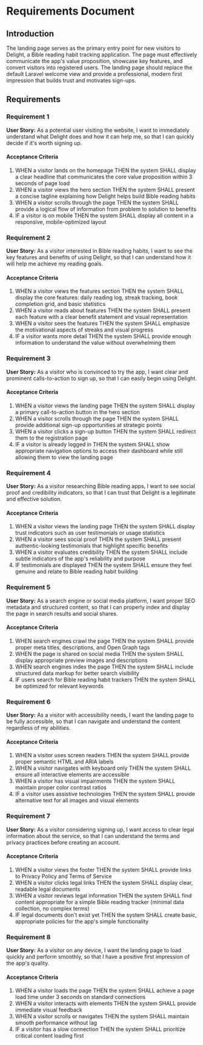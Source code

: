 # Requirements Document

## Introduction

The landing page serves as the primary entry point for new visitors to Delight, a Bible reading habit tracking application. The page must effectively communicate the app's value proposition, showcase key features, and convert visitors into registered users. The landing page should replace the default Laravel welcome view and provide a professional, modern first impression that builds trust and motivates sign-ups.

## Requirements

### Requirement 1

**User Story:** As a potential user visiting the website, I want to immediately understand what Delight does and how it can help me, so that I can quickly decide if it's worth signing up.

#### Acceptance Criteria

1. WHEN a visitor lands on the homepage THEN the system SHALL display a clear headline that communicates the core value proposition within 3 seconds of page load
2. WHEN a visitor views the hero section THEN the system SHALL present a concise tagline explaining how Delight helps build Bible reading habits
3. WHEN a visitor scrolls through the page THEN the system SHALL provide a logical flow of information from problem to solution to benefits
4. IF a visitor is on mobile THEN the system SHALL display all content in a responsive, mobile-optimized layout

### Requirement 2

**User Story:** As a visitor interested in Bible reading habits, I want to see the key features and benefits of using Delight, so that I can understand how it will help me achieve my reading goals.

#### Acceptance Criteria

1. WHEN a visitor views the features section THEN the system SHALL display the core features: daily reading log, streak tracking, book completion grid, and basic statistics
2. WHEN a visitor reads about features THEN the system SHALL present each feature with a clear benefit statement and visual representation
3. WHEN a visitor sees the features THEN the system SHALL emphasize the motivational aspects of streaks and visual progress
4. IF a visitor wants more detail THEN the system SHALL provide enough information to understand the value without overwhelming them

### Requirement 3

**User Story:** As a visitor who is convinced to try the app, I want clear and prominent calls-to-action to sign up, so that I can easily begin using Delight.

#### Acceptance Criteria

1. WHEN a visitor views the landing page THEN the system SHALL display a primary call-to-action button in the hero section
2. WHEN a visitor scrolls through the page THEN the system SHALL provide additional sign-up opportunities at strategic points
3. WHEN a visitor clicks a sign-up button THEN the system SHALL redirect them to the registration page
4. IF a visitor is already logged in THEN the system SHALL show appropriate navigation options to access their dashboard while still allowing them to view the landing page

### Requirement 4

**User Story:** As a visitor researching Bible reading apps, I want to see social proof and credibility indicators, so that I can trust that Delight is a legitimate and effective solution.

#### Acceptance Criteria

1. WHEN a visitor views the landing page THEN the system SHALL display trust indicators such as user testimonials or usage statistics
2. WHEN a visitor sees social proof THEN the system SHALL present authentic-looking testimonials that highlight specific benefits
3. WHEN a visitor evaluates credibility THEN the system SHALL include subtle indicators of the app's reliability and purpose
4. IF testimonials are displayed THEN the system SHALL ensure they feel genuine and relate to Bible reading habit building

### Requirement 5

**User Story:** As a search engine or social media platform, I want proper SEO metadata and structured content, so that I can properly index and display the page in search results and social shares.

#### Acceptance Criteria

1. WHEN search engines crawl the page THEN the system SHALL provide proper meta titles, descriptions, and Open Graph tags
2. WHEN the page is shared on social media THEN the system SHALL display appropriate preview images and descriptions
3. WHEN search engines index the page THEN the system SHALL include structured data markup for better search visibility
4. IF users search for Bible reading habit trackers THEN the system SHALL be optimized for relevant keywords

### Requirement 6

**User Story:** As a visitor with accessibility needs, I want the landing page to be fully accessible, so that I can navigate and understand the content regardless of my abilities.

#### Acceptance Criteria

1. WHEN a visitor uses screen readers THEN the system SHALL provide proper semantic HTML and ARIA labels
2. WHEN a visitor navigates with keyboard only THEN the system SHALL ensure all interactive elements are accessible
3. WHEN a visitor has visual impairments THEN the system SHALL maintain proper color contrast ratios
4. IF a visitor uses assistive technologies THEN the system SHALL provide alternative text for all images and visual elements

### Requirement 7

**User Story:** As a visitor considering signing up, I want access to clear legal information about the service, so that I can understand the terms and privacy practices before creating an account.

#### Acceptance Criteria

1. WHEN a visitor views the footer THEN the system SHALL provide links to Privacy Policy and Terms of Service
2. WHEN a visitor clicks legal links THEN the system SHALL display clear, readable legal documents
3. WHEN a visitor reviews legal information THEN the system SHALL find content appropriate for a simple Bible reading tracker (minimal data collection, no complex terms)
4. IF legal documents don't exist yet THEN the system SHALL create basic, appropriate policies for the app's simple functionality

### Requirement 8

**User Story:** As a visitor on any device, I want the landing page to load quickly and perform smoothly, so that I have a positive first impression of the app's quality.

#### Acceptance Criteria

1. WHEN a visitor loads the page THEN the system SHALL achieve a page load time under 3 seconds on standard connections
2. WHEN a visitor interacts with elements THEN the system SHALL provide immediate visual feedback
3. WHEN a visitor scrolls or navigates THEN the system SHALL maintain smooth performance without lag
4. IF a visitor has a slow connection THEN the system SHALL prioritize critical content loading first